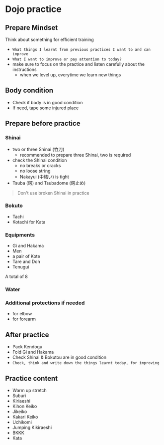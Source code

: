 # Dojo practice

## Prepare Mindset

Think about something for efficient training

- `What things I learnt from previous practices I want to and can improve`
- `What I want to improve or pay attention to today?`
- make sure to focus on the practice and listen carefully about the instructions
	- when we level up, everytime we learn new things

## Body condition

- Check if body is in good condition
- If need, tape some injured place

## Prepare before practice

### Shinai

- two or three Shinai (竹刀)
	- recommended to prepare three Shinai, two is required
- check the Shinai condition
	- no breaks or cracks
	- no loose string
	- Nakayui (中結い) is tight
- Tsuba (鍔) and Tsubadome (鍔止め)

> Don't use broken Shinai in practice

### Bokuto

- Tachi
- Kotachi for Kata

### Equipments

- Gi and Hakama
- Men
- a pair of Kote
- Tare and Doh
- Tenugui

A total of 8

### Water

### Additional protections if needed

- for elbow
- for forearm


## After practice

- Pack Kendogu
- Fold Gi and Hakama
- Check Shinai & Bokutou are in good condition
- `Check, think and write down the things learnt today, for improving`

## Practice content

- Warm up stretch
- Suburi
- Kiriaeshi
- Kihon Keiko
- Jikeiko
- Kakari Keiko
- Uchikomi
- Jumping Kikiraeshi
- BKKK
- Kata
